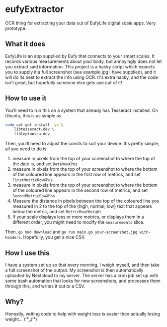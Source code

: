 # eufyExtractor
OCR thing for extracting your data out of EufyLife digital scale apps. Very prototype.

## What it does
EufyLife is an app supplied by Eufy that connects to your smart scales. It records various measurements about your body, but annoyingly does not let you extract said information. This project is a hacky script which expects you to supply it a full screenshot (see example.jpg I have supplied), and it will do its best to extract the info using OCR. It's extra hacky, and the code isn't great, but hopefully someone else gets use out of it!

## How to use it
You'll need to run this on a system that already has Tesseract installed. On Ubuntu, this is as simple as
```bash
sudo apt-get install -yq \
    libtesseract-dev \
    libleptonica-dev
```

Then, you'll need to adjust the consts to suit your device. It's pretty simple, all you need to do is:
1. measure in pixels from the top of your screenshot to where the top of the date is, and set `DateRowXPos`
2. measure in pixels from the top of your screenshot to where the bottom of the coloured line appears in the first row of metrics, and set `FirstMetricRowXPos`
3. measure in pixels from the top of your screenshot to where the bottom of the coloured line appears in the second row of metrics, and set `SecondMetricRowXPos`
4. Measure the distance in pixels between the top of the coloured line you measured in 2 to the top of the {high, normal, low} text that appears below the metric, and set
`MetricRowYHeight`
5. If your scale displays less or more metrics, or displays them in a different order, you might need to modify the `measurements` slice.

Then, `go mod download` and `go run main.go your-screenshot.jpg with-headers`. Hopefully, you get a nice CSV.

## How I use this
I have a system set up so that every morning, I weigh myself, and then take a full screenshot of the output. My screenshot is then automatically uploaded by Nextcloud to my server. The server has a cron job set up with some bash automation that looks for new screenshots, and processes them through this, and writes it out to a CSV.

## Why?
Honestly, writing code to help with weight loss is easier than actually losing weight...  ( ͡° ͜ʖ ͡°)
